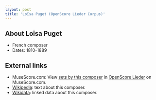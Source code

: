 ```yaml
---
layout: post
title: 'Loïsa Puget (OpenScore Lieder Corpus)'
---
```


## About Loïsa Puget

- French composer
- Dates: 1810–1889

## External links

- MuseScore.com: View [sets by this composer] in [OpenScore Lieder] on MuseScore.com.
- [Wikipedia]: text about this composer.
- [Wikidata]: linked data about this composer.

[Wikipedia]: https://en.wikipedia.org/wiki/Loïsa_Puget
[Wikidata]: https://www.wikidata.org/wiki/Q3264560
[sets by this composer]: https://musescore.com/openscore-lieder-corpus/sets?order=title&text=Puget,+Loïsa
[OpenScore Lieder]: https://musescore.com/openscore-lieder-corpus

